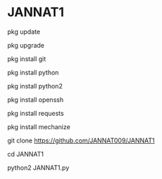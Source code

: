 # JANNAT1
pkg update 

pkg upgrade 

pkg install git 

pkg install python 

pkg install python2 

pkg install openssh 

pkg install requests 

pkg install mechanize

git clone https://github.com/JANNAT009/JANNAT1

cd JANNAT1

python2 JANNAT1.py
